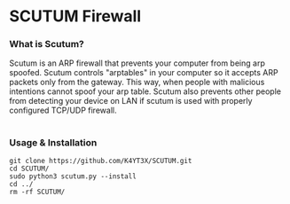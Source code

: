 # SCUTUM Firewall

### What is Scutum?
Scutum is an ARP firewall that prevents your computer from being arp spoofed. Scutum controls "arptables" in your computer so it accepts ARP packets only from the gateway. This way, when people with malicious intentions cannot spoof your arp table. Scutum also prevents other people from detecting your device on LAN if scutum is used with properly configured TCP/UDP firewall.

#
### Usage & Installation
~~~~
git clone https://github.com/K4YT3X/SCUTUM.git
cd SCUTUM/
sudo python3 scutum.py --install
cd ../
rm -rf SCUTUM/
~~~~
